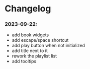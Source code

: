 # Changelog

### 2023-09-22: 
- add book widgets
- add escape/space shortcut
- add play button when not initialized
- add title next to it
- rework the playlist list
- add tooltips
